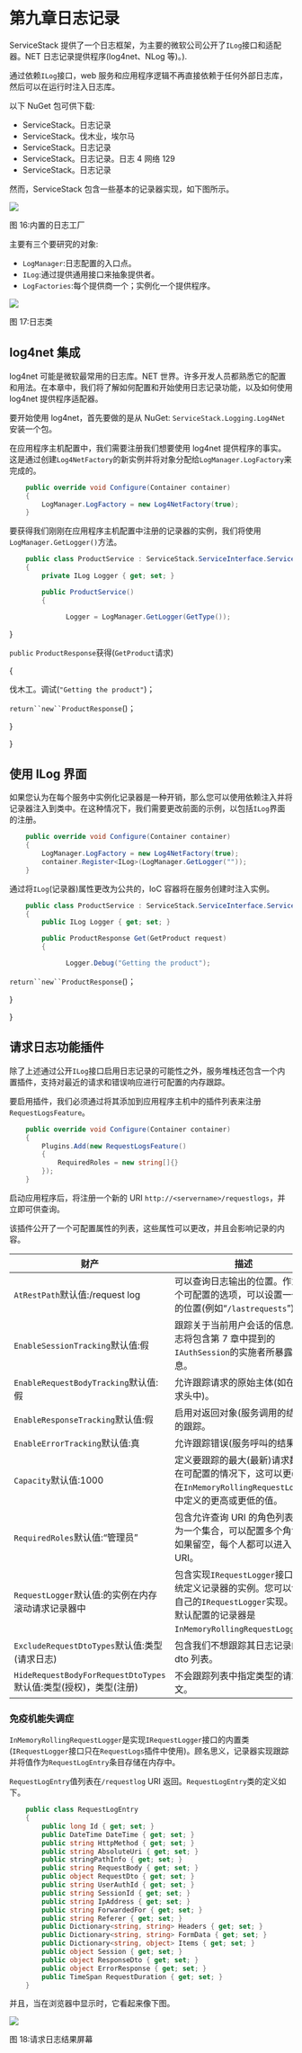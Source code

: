 # 第九章日志记录

ServiceStack 提供了一个日志框架，为主要的微软公司公开了`ILog`接口和适配器。NET 日志记录提供程序(log4net、NLog 等)。).

通过依赖`ILog`接口，web 服务和应用程序逻辑不再直接依赖于任何外部日志库，然后可以在运行时注入日志库。

以下 NuGet 包可供下载:

*   ServiceStack。日志记录
*   ServiceStack。伐木业，埃尔马
*   ServiceStack。日志记录
*   ServiceStack。日志记录。日志 4 网络 129
*   ServiceStack。日志记录

然而，ServiceStack 包含一些基本的记录器实现，如下图所示。

![](img/image023.jpg)

图 16:内置的日志工厂

主要有三个要研究的对象:

*   `LogManager`:日志配置的入口点。
*   `ILog`:通过提供通用接口来抽象提供者。
*   `LogFactories`:每个提供商一个；实例化一个提供程序。

![](img/image024.jpg)

图 17:日志类

## log4net 集成

log4net 可能是微软最常用的日志库。NET 世界。许多开发人员都熟悉它的配置和用法。在本章中，我们将了解如何配置和开始使用日志记录功能，以及如何使用 log4net 提供程序适配器。

要开始使用 log4net，首先要做的是从 NuGet: `ServiceStack.Logging.Log4Net`安装一个包。

在应用程序主机配置中，我们需要注册我们想要使用 log4net 提供程序的事实。这是通过创建`Log4NetFactory`的新实例并将对象分配给`LogManager.LogFactory`来完成的。

```cs
    public override void Configure(Container container)
    {
        LogManager.LogFactory = new Log4NetFactory(true);
    }

```

要获得我们刚刚在应用程序主机配置中注册的记录器的实例，我们将使用`LogManager.GetLogger()`方法。

```cs
    public class ProductService : ServiceStack.ServiceInterface.Service
    {
        private ILog Logger { get; set; }

        public ProductService()
        {

              Logger = LogManager.GetLogger(GetType());

```

}

`public` `ProductResponse`获得(`GetProduct`请求)

{

伐木工。调试(`"Getting the product"`)；

`return``new``ProductResponse`()；

}

}

## 使用 ILog 界面

如果您认为在每个服务中实例化记录器是一种开销，那么您可以使用依赖注入并将记录器注入到类中。在这种情况下，我们需要更改前面的示例，以包括`ILog`界面的注册。

```cs
    public override void Configure(Container container)
    {
        LogManager.LogFactory = new Log4NetFactory(true);
        container.Register<ILog>(LogManager.GetLogger(""));
    }

```

通过将`ILog`(记录器)属性更改为公共的，IoC 容器将在服务创建时注入实例。

```cs
    public class ProductService : ServiceStack.ServiceInterface.Service
    {
        public ILog Logger { get; set; }

        public ProductResponse Get(GetProduct request)
        {

              Logger.Debug("Getting the product");

```

`return``new``ProductResponse`()；

}

}

## 请求日志功能插件

除了上述通过公开`ILog`接口启用日志记录的可能性之外，服务堆栈还包含一个内置插件，支持对最近的请求和错误响应进行可配置的内存跟踪。

要启用插件，我们必须通过将其添加到应用程序主机中的插件列表来注册`RequestLogsFeature`。

```cs
    public override void Configure(Container container)
    {
        Plugins.Add(new RequestLogsFeature()
        {
            RequiredRoles = new string[]{}
        });               
    }

```

启动应用程序后，将注册一个新的 URI `http://<servername>/requestlogs`，并立即可供查询。

该插件公开了一个可配置属性的列表，这些属性可以更改，并且会影响记录的内容。

| 财产 | 描述 |
| --- | --- |
| `AtRestPath`默认值:/request log | 可以查询日志输出的位置。作为一个可配置的选项，可以设置一个新的位置(例如“`/lastrequests`”)。 |
| `EnableSessionTracking`默认值:假 | 跟踪关于当前用户会话的信息。日志将包含第 7 章中提到的`IAuthSession`的实施者所暴露的信息。 |
| `EnableRequestBodyTracking`默认值:假 | 允许跟踪请求的原始主体(如在请求头中)。 |
| `EnableResponseTracking`默认值:假 | 启用对返回对象(服务调用的结果)的跟踪。 |
| `EnableErrorTracking`默认值:真 | 允许跟踪错误(服务呼叫的结果)。 |
| `Capacity`默认值:1000 | 定义要跟踪的最大(最新)请求数。在可配置的情况下，这可以更改为在`InMemoryRollingRequestLogger`中定义的更高或更低的值。 |
| `RequiredRoles`默认值:“管理员” | 包含允许查询 URI 的角色列表。作为一个集合，可以配置多个角色。如果留空，每个人都可以进入 URI。 |
| `RequestLogger`默认值:的实例在内存滚动请求记录器中 | 包含实现`IRequestLogger`接口的系统定义记录器的实例。您可以创建自己的`IRequestLogger`实现。系统默认配置的记录器是`InMemoryRollingRequestLogger`。 |
| `ExcludeRequestDtoTypes`默认值:类型(请求日志) | 包含我们不想跟踪其日志记录的 dto 列表。 |
| `HideRequestBodyForRequestDtoTypes`默认值:类型(授权)，类型(注册) | 不会跟踪列表中指定类型的请求正文。 |

### 免疫机能失调症

`InMemoryRollingRequestLogger`是实现`IRequestLogger`接口的内置类(`IRequestLogger`接口只在`RequestLogs`插件中使用)。顾名思义，记录器实现跟踪并将值作为`RequestLogEntry`条目存储在内存中。

`RequestLogEntry`值列表在`/requestlog` URI 返回。`RequestLogEntry`类的定义如下。

```cs
    public class RequestLogEntry
    {
        public long Id { get; set; }
        public DateTime DateTime { get; set; }
        public string HttpMethod { get; set; }
        public string AbsoluteUri { get; set; }
        public stringPathInfo { get; set; }
        public string RequestBody { get; set; }
        public object RequestDto { get; set; }
        public string UserAuthId { get; set; }
        public string SessionId { get; set; }
        public string IpAddress { get; set; }
        public string ForwardedFor { get; set; }
        public string Referer { get; set; }
        public Dictionary<string, string> Headers { get; set; }
        public Dictionary<string, string> FormData { get; set; }
        public Dictionary<string, object> Items { get; set; }
        public object Session { get; set; }
        public object ResponseDto { get; set; }
        public object ErrorResponse { get; set; }
        public TimeSpan RequestDuration { get; set; }
    }

```

并且，当在浏览器中显示时，它看起来像下图。

![](img/image025.jpg)

图 18:请求日志结果屏幕